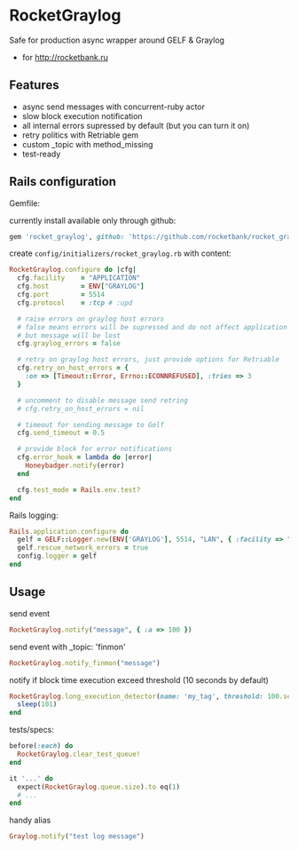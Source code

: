 # RocketGraylog

Safe for production async wrapper around GELF & Graylog 

- for http://rocketbank.ru

## Features

- async send messages with concurrent-ruby actor
- slow block execution notification
- all internal errors supressed by default (but you can turn it on)
- retry politics with Retriable gem
- custom _topic with method_missing
- test-ready

## Rails configuration

Gemfile:

currently install available only through github:
```ruby
gem 'rocket_graylog', github: 'https://github.com/rocketbank/rocket_graylog.git'
```

create `config/initializers/rocket_graylog.rb` with content:

```ruby 
RocketGraylog.configure do |cfg|
  cfg.facility    = "APPLICATION"
  cfg.host        = ENV["GRAYLOG"]
  cfg.port        = 5514
  cfg.protocol    = :tcp # :upd

  # raise errors on graylog host errors 
  # false means errors will be supressed and do not affect application
  # but message will be lost
  cfg.graylog_errors = false 

  # retry on graylog host errors, just provide options for Retriable 
  cfg.retry_on_host_errors = {
    :on => [Timeout::Error, Errno::ECONNREFUSED], :tries => 3
  }

  # uncomment to disable message send retring
  # cfg.retry_on_host_errors = nil

  # timeout for sending message to Gelf 
  cfg.send_timeout = 0.5

  # provide block for error notifications
  cfg.error_hook = lambda do |error|
    Honeybadger.notify(error)
  end

  cfg.test_mode = Rails.env.test?
end
```

Rails logging:

```ruby
Rails.application.configure do
  gelf = GELF::Logger.new(ENV['GRAYLOG'], 5514, "LAN", { :facility => "APP", :protocol => GELF::Protocol::UDP })
  gelf.rescue_network_errors = true
  config.logger = gelf
end
```

## Usage

send event
```ruby
RocketGraylog.notify("message", { :a => 100 })
```

send event with _topic: 'finmon'
```ruby
RocketGraylog.notify_finmon("message")
```

notify if block time execution exceed threshold (10 seconds by default)
```ruby
RocketGraylog.long_execution_detector(name: 'my_tag', threshold: 100.seconds) do
  sleep(101)
end
```

tests/specs:
```ruby
before(:each) do
  RocketGraylog.clear_test_queue!
end

it '...' do
  expect(RocketGraylog.queue.size).to eq(1)
  # ...
end
```

handy alias

```ruby
Graylog.notify("test log message")
```

